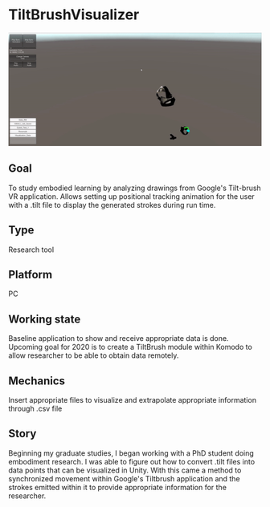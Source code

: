 # TiltBrushVisualizer

![TiltBrushVisualizer](MyRepoFiles/gameWalkthrough.gif)

## Goal  
To study embodied learning by analyzing drawings from Google's Tilt-brush VR application. Allows setting up positional tracking animation for the user with a .tilt file to display the generated strokes during run time.

## Type
Research tool 

## Platform 
PC

## Working state 
Baseline application to show and receive appropriate data is done. Upcoming goal for 2020 is to create a TiltBrush module within Komodo to allow researcher to be able to obtain data remotely. 
    
## Mechanics  
Insert appropriate files to visualize and extrapolate appropriate information through .csv file
    
## Story  
Beginning my graduate studies, I began working with a PhD student doing embodiment research. I was able to figure out how to convert .tilt files into data points that can be visualized in Unity. With this came a method to synchronized movement within Google's Tiltbrush application and the strokes emitted within it to provide appropriate information for the researcher.